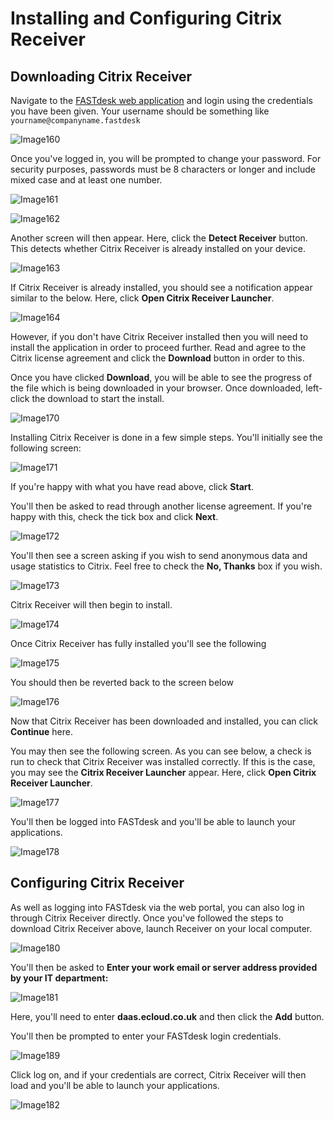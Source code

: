 # Installing and Configuring Citrix Receiver

## Downloading Citrix Receiver

Navigate to the [FASTdesk web application](https://daas.ecloud.co.uk) and login using the credentials you have been given. Your username should be something like `yourname@companyname.fastdesk`

![Image160](files/Image160.png)

Once you've logged in, you will be prompted to change your password. For security purposes, passwords must be 8 characters or longer and include mixed case and at least one number.

![Image161](files/Image161.png)

![Image162](files/Image162.png)

Another screen will then appear. Here, click the __Detect Receiver__ button. This detects whether Citrix Receiver is already installed on your device.

![Image163](files/Image163.png)

If Citrix Receiver is already installed, you should see a notification appear similar to the below. Here, click __Open Citrix Receiver Launcher__.

![Image164](files/Image164.png)

However, if you don't have Citrix Receiver installed then you will need to install the application in order to proceed further. Read and agree to the Citrix license agreement and click the __Download__ button in order to this.

Once you have clicked __Download__, you will be able to see the progress of the file which is being downloaded in your browser. Once downloaded, left-click the download to start the install.

![Image170](files/Image170.png)

Installing Citrix Receiver is done in a few simple steps. You'll initially see the following screen:

![Image171](files/Image171.png)

If you're happy with what you have read above, click __Start__.

You'll then be asked to read through another license agreement. If you're happy with this, check the tick box and click __Next__.

![Image172](files/Image172.png)

You'll then see a screen asking if you wish to send anonymous data and usage statistics to Citrix. Feel free to check the __No, Thanks__ box if you wish.

![Image173](files/Image173.png)

Citrix Receiver will then begin to install.

![Image174](files/Image174.png)

Once Citrix Receiver has fully installed you'll see the following

![Image175](files/Image175.png)

You should then be reverted back to the screen below

![Image176](files/Image176.png)

Now that Citrix Receiver has been downloaded and installed, you can click __Continue__ here.

You may then see the following screen. As you can see below, a check is run to check that Citrix Receiver was installed correctly. If this is the case, you may see the __Citrix Receiver Launcher__ appear. Here, click __Open Citrix Receiver Launcher__.

![Image177](files/Image177.png)

You'll then be logged into FASTdesk and you'll be able to launch your applications.

![Image178](files/Image178.png)

## Configuring Citrix Receiver

As well as logging into FASTdesk via the web portal, you can also log in through Citrix Receiver directly. Once you've followed the steps to download Citrix Receiver above, launch Receiver on your local computer.

![Image180](files/Image180.png)

You'll then be asked to __Enter your work email or server address provided by your IT department:__

![Image181](files/Image181.png)

Here, you'll need to enter __daas.ecloud.co.uk__ and then click the __Add__ button.

You'll then be prompted to enter your FASTdesk login credentials.

![Image189](files/Image189.png)

Click log on, and if your credentials are correct, Citrix Receiver will then load and you'll be able to launch your applications.

![Image182](files/Image182.png)
